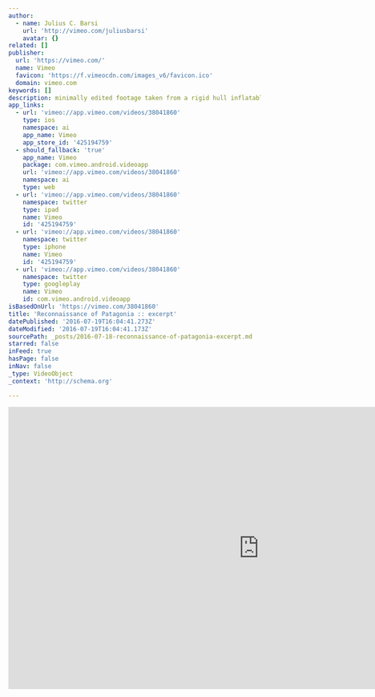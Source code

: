 ```yaml
---
author:
  - name: Julius C. Barsi
    url: 'http://vimeo.com/juliusbarsi'
    avatar: {}
related: []
publisher:
  url: 'https://vimeo.com/'
  name: Vimeo
  favicon: 'https://f.vimeocdn.com/images_v6/favicon.ico'
  domain: vimeo.com
keywords: []
description: minimally edited footage taken from a rigid hull inflatable boat (RHIB)
app_links:
  - url: 'vimeo://app.vimeo.com/videos/38041860'
    type: ios
    namespace: ai
    app_name: Vimeo
    app_store_id: '425194759'
  - should_fallback: 'true'
    app_name: Vimeo
    package: com.vimeo.android.videoapp
    url: 'vimeo://app.vimeo.com/videos/38041860'
    namespace: ai
    type: web
  - url: 'vimeo://app.vimeo.com/videos/38041860'
    namespace: twitter
    type: ipad
    name: Vimeo
    id: '425194759'
  - url: 'vimeo://app.vimeo.com/videos/38041860'
    namespace: twitter
    type: iphone
    name: Vimeo
    id: '425194759'
  - url: 'vimeo://app.vimeo.com/videos/38041860'
    namespace: twitter
    type: googleplay
    name: Vimeo
    id: com.vimeo.android.videoapp
isBasedOnUrl: 'https://vimeo.com/38041860'
title: 'Reconnaissance of Patagonia :: excerpt'
datePublished: '2016-07-19T16:04:41.273Z'
dateModified: '2016-07-19T16:04:41.173Z'
sourcePath: _posts/2016-07-18-reconnaissance-of-patagonia-excerpt.md
starred: false
inFeed: true
hasPage: false
inNav: false
_type: VideoObject
_context: 'http://schema.org'

---
```

<iframe src="https://cdn.embedly.com/widgets/media.html?src=https%3A%2F%2Fplayer.vimeo.com%2Fvideo%2F38041860&amp;url=https%3A%2F%2Fvimeo.com%2F38041860&amp;image=http%3A%2F%2Fi.vimeocdn.com%2Fvideo%2F261547848_1280.jpg&amp;key=b7d04c9b404c499eba89ee7072e1c4f7&amp;type=text%2Fhtml&amp;schema=vimeo" width="1000" height="563" scrolling="no" frameborder="0" allowfullscreen="" style=""></iframe>